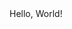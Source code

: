 <!DOCTYPE html>
<html lang="en">
<head>
<title> Hello!
</title>
</head>
<body>
Hello, World!
</body>
</html>